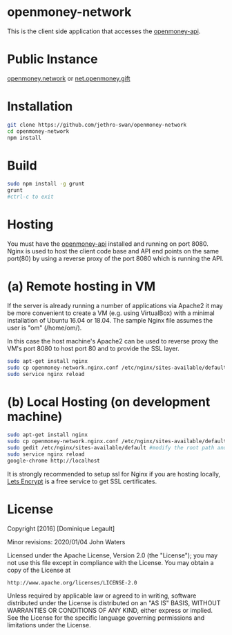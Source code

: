 # openmoney-network

This is the client side application that accesses the [openmoney-api](https://github.com/jethro-swan/openmoney-api).

# Public Instance

[openmoney.network](https://openmoney.network) or [net.openmoney.gift](https://net.openmoney.gift)

# Installation

```sh
git clone https://github.com/jethro-swan/openmoney-network
cd openmoney-network
npm install
```

# Build

```sh
sudo npm install -g grunt
grunt
#ctrl-c to exit
```

# Hosting

You must have the [openmoney-api](https://github.com/jethro-swan/openmoney-api) installed and running on port 8080. Nginx is used to host the client code base and API end points on the same port(80) by using a reverse proxy of the port 8080 which is running the API.

# (a) Remote hosting in VM

If the server is already running a number of applications via Apache2 it may be more convenient to create a VM (e.g. using VirtualBox) with a minimal installation of Ubuntu 16.04 or 18.04.  The sample Nginx file assumes the user is "om" (/home/om/).

In this case the host machine's Apache2 can be used to reverse proxy the VM's port 8080 to host port 80 and to provide the SSL layer.

```sh
sudo apt-get install nginx
sudo cp openmoney-network.nginx.conf /etc/nginx/sites-available/default
sudo service nginx reload
```
# (b) Local Hosting (on development machine)

```sh
sudo apt-get install nginx
sudo cp openmoney-network.nginx.conf /etc/nginx/sites-available/default
sudo gedit /etc/nginx/sites-available/default #modify the root path and the location / alias path to this repo path
sudo service nginx reload
google-chrome http://localhost
```

It is strongly recommended to setup ssl for Nginx if you are hosting locally, [Lets Encrypt](https://letsencrypt.org/) is a free service to get SSL certificates.

# License

Copyright [2016] [Dominique Legault]

Minor revisions:
  2020/01/04 John Waters

Licensed under the Apache License, Version 2.0 (the "License");
you may not use this file except in compliance with the License.
You may obtain a copy of the License at

    http://www.apache.org/licenses/LICENSE-2.0

Unless required by applicable law or agreed to in writing, software
distributed under the License is distributed on an "AS IS" BASIS,
WITHOUT WARRANTIES OR CONDITIONS OF ANY KIND, either express or implied.
See the License for the specific language governing permissions and
limitations under the License.
